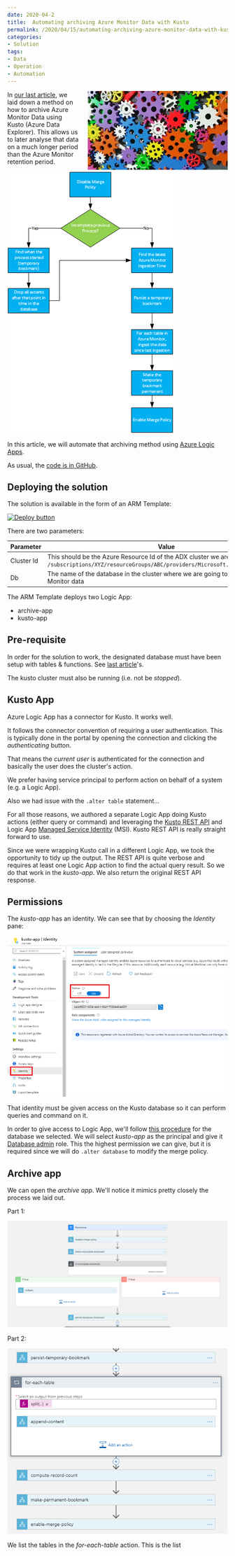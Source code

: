 ```yaml
---
date: 2020-04-2
title:  Automating archiving Azure Monitor Data with Kusto
permalink: /2020/04/15/automating-archiving-azure-monitor-data-with-kusto
categories:
- Solution
tags:
- Data
- Operation
- Automation
---
```

<img style="float:right;padding-left:20px;" title="From pixabay.com" src="/assets/posts/2020/2/automating-archiving-azure-monitor-data-with-kusto/colorful-toothed-wheels-171198.jpg" />

In [our last article](/2020/04/08/archiving-azure-monitor-data-with-kusto), we laid down a method on how to archive Azure Monitor Data using Kusto (Azure Data Explorer).  This allows us to later analyse that data on a much longer period than the Azure Monitor retention period.

![Archiving Process](/assets/posts/2020/2/archiving-azure-monitor-data-with-kusto/archiving-process.png)

In this article, we will automate that archiving method using [Azure Logic Apps](https://docs.microsoft.com/en-us/azure/logic-apps/logic-apps-overview).

As usual, the [code is in GitHub](https://github.com/vplauzon/kusto/tree/master/archive-monitor).

## Deploying the solution

The solution is available in the form of an ARM Template:

[![Deploy button](http://azuredeploy.net/deploybutton.png)](https://portal.azure.com/#create/Microsoft.Template/uri/https%3A%2F%2Fraw.githubusercontent.com%2Fvplauzon%2Fdata-explorer%2Fmaster%2Farchive-monitor%2Fdeploy.json)

There are two parameters:

Parameter|Value
-|-
Cluster Id|This should be the Azure Resource Id of the ADX cluster we are going to use:  `/subscriptions/XYZ/resourceGroups/ABC/providers/Microsoft.Kusto/clusters/DEF`
Db|The name of the database in the cluster where we are going to archive Azure Monitor data

The ARM Template deploys two Logic App:

*  archive-app
* kusto-app

## Pre-requisite

In order for the solution to work, the designated database must have been setup with tables & functions.  See [last article](/2020/04/08/archiving-azure-monitor-data-with-kusto)'s.

The kusto cluster must also be running (i.e. not be *stopped*).

## Kusto App

Azure Logic App has a connector for Kusto.  It works well.

It follows the connector convention of requiring a user authentication.  This is typically done in the portal by opening the connection and clicking the *authenticating* button.

That means the *current user* is authenticated for the connection and basically the user does the cluster's action.

We prefer having service principal to perform action on behalf of a system (e.g. a Logic App).

Also we had issue with the `.alter table` statement...

For all those reasons, we authored a separate Logic App doing Kusto actions (either query or command) and leveraging the [Kusto REST API](https://docs.microsoft.com/en-us/azure/kusto/api/rest/) and Logic App [Managed Service Identity](https://docs.microsoft.com/en-us/azure/active-directory/managed-identities-azure-resources/overview) (MSI).  Kusto REST API is really straight forward to use.

Since we were wrapping Kusto call in a different Logic App, we took the opportunity to tidy up the output.  The REST API is quite verbose and requires at least one Logic App action to find the actual query result.  So we do that work in the *kusto-app*.  We also return the original REST API response.

## Permissions

The *kusto-app* has an identity.  We can see that by choosing the *Identity* pane:

![MSI](/assets/posts/2020/2/automating-archiving-azure-monitor-data-with-kusto/msi.png)

That identity must be given access on the Kusto database so it can perform queries and command on it.

In order to give access to Logic App, we'll follow [this procedure](https://docs.microsoft.com/en-us/azure/data-explorer/manage-database-permissions#manage-permissions-in-the-azure-portal) for the database we selected.  We will select *kusto-app* as the principal and give it [Database admin](https://docs.microsoft.com/en-us/azure/data-explorer/manage-database-permissions#roles-and-permissions) role.  This the highest permission we can give, but it is required since we will do `.alter database` to modify the merge policy.

## Archive app

We can open the *archive app*.  We'll notice it mimics pretty closely the process we laid out.

Part 1:

![archive app Part 1](/assets/posts/2020/2/automating-archiving-azure-monitor-data-with-kusto/archive-app-part-1.png)

Part 2:

![archive app Part 2](/assets/posts/2020/2/automating-archiving-azure-monitor-data-with-kusto/archive-app-part-2.png)

We list the tables in the *for-each-table* action.  This is the list 